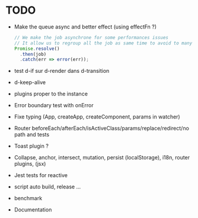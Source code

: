# TODO

- Make the queue async and better effect (using effectFn ?)

  ```js
  // We make the job asynchrone for some performances issues
  // It allow us to regroup all the job as same time to avoid to many dom modifications
  Promise.resolve()
    .then(job)
    .catch(err => error(err));
  ```

- test d-if sur d-render dans d-transition

- d-keep-alive
- plugins proper to the instance
- Error boundary test with onError
- Fixe typing (App, createApp, createComponent, params in watcher)

- Router beforeEach/afterEach/isActiveClass/params/replace/redirect/no path and tests

- Toast plugin ?
- Collapse, anchor, intersect, mutation, persist (localStorage), i18n, router plugins, (jsx)
- Jest tests for reactive
- script auto build, release ...
- benchmark
- Documentation
